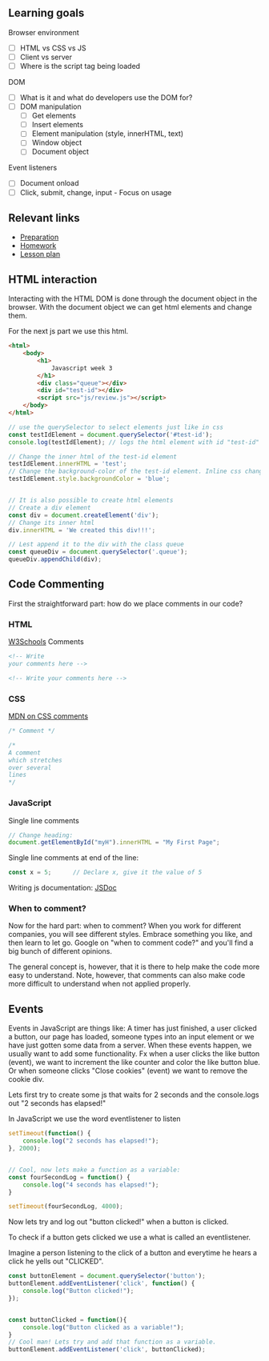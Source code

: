## Learning goals
Browser environment
- [ ] HTML vs CSS vs JS
- [ ] Client vs server
- [ ] Where is the script tag being loaded

DOM
- [ ] What is it and what do developers use the DOM for?
- [ ] DOM manipulation
    - [ ] Get elements
    - [ ] Insert elements
    - [ ] Element manipulation (style, innerHTML, text)
    - [ ] Window object
    - [ ] Document object

Event listeners
- [ ] Document onload
- [ ] Click, submit, change, input - Focus on usage

## Relevant links
* [Preparation](preparation.md)
* [Homework](/homework-projects/readme.md)
* [Lesson plan](lesson-plan.md)


## HTML interaction

Interacting with the HTML DOM is done through the document object in the browser. With the document object we can get html elements and change them.


For the next js part we use this html.

```html
<html>
    <body>
        <h1>
            Javascript week 3
        </h1>
        <div class="queue"></div>
        <div id="test-id"></div>
        <script src="js/review.js"></script>
    </body>
</html>
```


```js
// use the querySelector to select elements just like in css
const testIdElement = document.querySelector('#test-id');
console.log(testIdElement); // logs the html element with id "test-id"

// Change the inner html of the test-id element
testIdElement.innerHTML = 'test';
// Change the background-color of the test-id element. Inline css changes is done via the style attribute on the element
testIdElement.style.backgroundColor = 'blue';


// It is also possible to create html elements
// Create a div element
const div = document.createElement('div');
// Change its inner html
div.innerHTML = 'We created this div!!!';

// Lest append it to the div with the class queue
const queueDiv = document.querySelector('.queue');
queueDiv.appendChild(div);
```



## Code Commenting
First the straightforward part: how do we place comments in our code?



### HTML
[W3Schools](https://www.w3schools.com/html/html_comments.asp)
Comments
```html
<!-- Write 
your comments here -->

<!-- Write your comments here -->
```


### CSS
[MDN on CSS comments](https://developer.mozilla.org/en-US/docs/Web/CSS/Comments)
```css
/* Comment */

/*
A comment
which stretches
over several
lines
*/
```

### JavaScript
Single line comments
```js
// Change heading:
document.getElementById("myH").innerHTML = "My First Page";
```

Single line comments at end of the line:
```js
const x = 5;      // Declare x, give it the value of 5
```

Writing js documentation: [JSDoc](http://usejsdoc.org/)



### When to comment?
Now for the hard part: when to comment? When you work for different companies, you will see different styles. Embrace something you like, and then learn to let go. Google on "when to comment code?" and you'll find a big bunch of different opinions. 

The general concept is, however, that it is there to help make the code more easy to understand. Note, however, that comments can also make code more difficult to understand when not applied properly. 



## Events

Events in JavaScript are things like:
A timer has just finished, a user clicked a button, our page has loaded,
someone types into an input element or we have just gotten some data from a server. 
When these events happen, we usually want to add some functionality. 
Fx when a user clicks the like button (event), we want to increment the like counter and color the like button blue.
Or when someone clicks "Close cookies" (event) we want to remove the cookie div.

Lets first try to create some js that waits for 2 seconds and the console.logs out "2 seconds has elapsed!"

In JavaScript we use the word eventlistener to listen  

```javascript
setTimeout(function() {
    console.log("2 seconds has elapsed!");
}, 2000);


// Cool, now lets make a function as a variable:
const fourSecondLog = function() {
    console.log("4 seconds has elapsed!");
}

setTimeout(fourSecondLog, 4000);
```

Now lets try and log out "button clicked!" when a button is clicked.

To check if a button gets clicked we use a what is called an eventlistener.

Imagine a person listening to the click of a button and everytime he hears a click he yells out "CLICKED".

```javascript
const buttonElement = document.querySelector('button');
buttonElement.addEventListener('click', function() {
    console.log("Button clicked!");
});


const buttonClicked = function(){
    console.log("Button clicked as a variable!");
}
// Cool man! Lets try and add that function as a variable.
buttonElement.addEventListener('click', buttonClicked);
```
